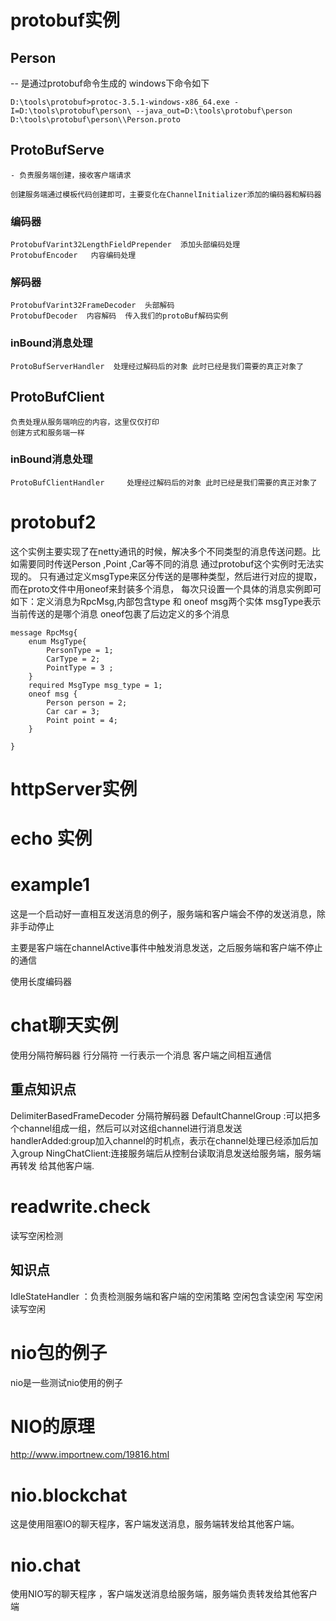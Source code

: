# protobuf实例
## Person
 -- 是通过protobuf命令生成的 windows下命令如下
```shell
D:\tools\protobuf>protoc-3.5.1-windows-x86_64.exe -I=D:\tools\protobuf\person\ --java_out=D:\tools\protobuf\person D:\tools\protobuf\person\\Person.proto
```
## ProtoBufServe
    - 负责服务端创建，接收客户端请求
    
    创建服务端通过模板代码创建即可，主要变化在ChannelInitializer添加的编码器和解码器
### 编码器
    ProtobufVarint32LengthFieldPrepender  添加头部编码处理
    ProtobufEncoder   内容编码处理
### 解码器
    ProtobufVarint32FrameDecoder  头部解码
    ProtobufDecoder  内容解码  传入我们的protoBuf解码实例
### inBound消息处理
    ProtoBufServerHandler  处理经过解码后的对象 此时已经是我们需要的真正对象了
## ProtoBufClient
    负责处理从服务端响应的内容，这里仅仅打印
    创建方式和服务端一样
### inBound消息处理
    ProtoBufClientHandler     处理经过解码后的对象 此时已经是我们需要的真正对象了
 
 
# protobuf2
这个实例主要实现了在netty通讯的时候，解决多个不同类型的消息传送问题。比如需要同时传送Person ,Point ,Car等不同的消息
通过protobuf这个实例时无法实现的。
只有通过定义msgType来区分传送的是哪种类型，然后进行对应的提取，而在proto文件中用oneof来封装多个消息，
每次只设置一个具体的消息实例即可
如下：定义消息为RpcMsg,内部包含type 和 oneof msg两个实体 
msgType表示当前传送的是哪个消息
oneof包裹了后边定义的多个消息
```
message RpcMsg{
    enum MsgType{
        PersonType = 1;
        CarType = 2;
        PointType = 3 ;
    }
    required MsgType msg_type = 1;
    oneof msg {
        Person person = 2;
        Car car = 3;
        Point point = 4;
    }

}
```


# httpServer实例
# echo 实例

# example1
这是一个启动好一直相互发送消息的例子，服务端和客户端会不停的发送消息，除非手动停止

主要是客户端在channelActive事件中触发消息发送，之后服务端和客户端不停止的通信

使用长度编码器
# chat聊天实例
使用分隔符解码器  行分隔符 一行表示一个消息 
客户端之间相互通信
## 重点知识点
DelimiterBasedFrameDecoder 分隔符解码器
DefaultChannelGroup :可以把多个channel组成一组，然后可以对这组channel进行消息发送
handlerAdded:group加入channel的时机点，表示在channel处理已经添加后加入group
NingChatClient:连接服务端后从控制台读取消息发送给服务端，服务端再转发
给其他客户端.

# readwrite.check

读写空闲检测

## 知识点
IdleStateHandler ：负责检测服务端和客户端的空闲策略 空闲包含读空闲 写空闲  读写空闲


# nio包的例子
nio是一些测试nio使用的例子

# NIO的原理
http://www.importnew.com/19816.html


# nio.blockchat
这是使用阻塞IO的聊天程序，客户端发送消息，服务端转发给其他客户端。
# nio.chat
使用NIO写的聊天程序 ，客户端发送消息给服务端，服务端负责转发给其他客户端



 

    







